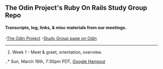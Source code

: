 ## The Odin Project's Ruby On Rails Study Group Repo 

#### Transcripts, log, links, & misc materials from our meetings.

-[The Odin Project](theodinproject.com)
-[Study Group page on Odin](http://www.theodinproject.com/studygroup)


---

1. Week 1 - Meet & greet, orientation, overview.

..* Sun, March 16th, 7:30pm PDT, [Google Hangout](https://plus.google.com/u/0/events/cot10jfo8isvp486c9vkut2t33s?authkey=CNvcqOHw37W61AE)